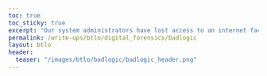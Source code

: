 ```yaml
---
toc: true
toc_sticky: true
excerpt: "Our system administrators have lost access to an internet facing Windows Server, Managed Defence believe our systems has been compromised and have collected some assets and left them on the Desktop - Please help them!"
permalink: /write-ups/btlo/digital_forensics/badlogic
layout: btlo
header:
  teaser: "/images/btlo/badlogic/badlogic_header.png"
---
```


